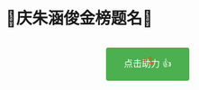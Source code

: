 # 🎉庆朱涵俊金榜题名🎉

<script setup>
import { ref, reactive, onMounted } from 'vue'

const supportCount = ref(0)
const clickQueue = ref(0) // 点击队列计数
const plusOnes = reactive([]) // 存储多个+1特效，但控制显示时机

onMounted(() => {
  // 从localStorage获取已存储的助力数
  const count = localStorage.getItem('zhj-support-count')
  supportCount.value = count ? parseInt(count) : 0
})

// 处理点击队列的函数
const processClickQueue = () => {
  if (clickQueue.value <= 0) return
  
  // 减少队列计数
  clickQueue.value--
  
  // 创建新的+1特效
  const id = Date.now()
  const xOffset = Math.random() * 30 - 15 // 小范围随机水平偏移
  
  plusOnes.push({ id, x: xOffset })
  
  // 移除旧的特效
  setTimeout(() => {
    const index = plusOnes.findIndex(item => item.id === id)
    if (index !== -1) {
      plusOnes.splice(index, 1)
    }
    
    // 如果队列中还有点击，继续处理
    if (clickQueue.value > 0) {
      setTimeout(processClickQueue, 100) // 每100ms处理一次队列
    }
  }, 200) // 特效持续时间
}

const addSupport = () => {
  // 增加点击队列计数
  clickQueue.value++
  
  // 如果这是队列中的第一个点击，立即开始处理
  if (clickQueue.value === 1) {
    processClickQueue()
  }
}
</script>

<div class="support-container">
  <button 
    class="support-button" 
    @click="addSupport"
  >
    点击助力 👍
    <span 
      v-for="plusOne in plusOnes" 
      :key="plusOne.id" 
      class="plus-one"
      :style="{left: `calc(50% + ${plusOne.x}px)`}"
    >
      +1
    </span>
  </button>
</div>

<style>
.support-container {
  text-align: center;
  margin: 30px 0;
  position: relative;
}

.support-button {
  background-color: #4CAF50;
  border: none;
  color: white;
  padding: 15px 32px;
  text-align: center;
  text-decoration: none;
  display: inline-block;
  font-size: 16px;
  margin: 4px 2px;
  cursor: pointer;
  border-radius: 4px;
  transition: background-color 0.3s;
  position: relative;
}

.support-button:hover {
  background-color: #45a049;
}

/* 点击特效 */
.support-button.animate {
  animation: pulse 0.3s ease-out;
}

@keyframes pulse {
  0% {
    transform: scale(1);
    box-shadow: 0 0 0 0 rgba(76, 175, 80, 0.7);
  }
  
  50% {
    transform: scale(1.05);
    box-shadow: 0 0 0 5px rgba(76, 175, 80, 0.3);
  }
  
  100% {
    transform: scale(1);
    box-shadow: 0 0 0 0 rgba(76, 175, 80, 0);
  }
}

/* +1渐变效果 */
.plus-one {
  position: absolute;
  top: 0;
  left: 50%;
  transform: translateX(-50%);
  color: #ff4500;
  font-weight: bold;
  font-size: 18px;
  pointer-events: none;
  animation: float-up 0.3s ease-out;
}

@keyframes float-up {
  0% {
    top: 50%;
    opacity: 0;
  }
  
  50% {
    opacity: 1;
  }
  
  100% {
    top: -20px;
    opacity: 0;
  }
}
</style>